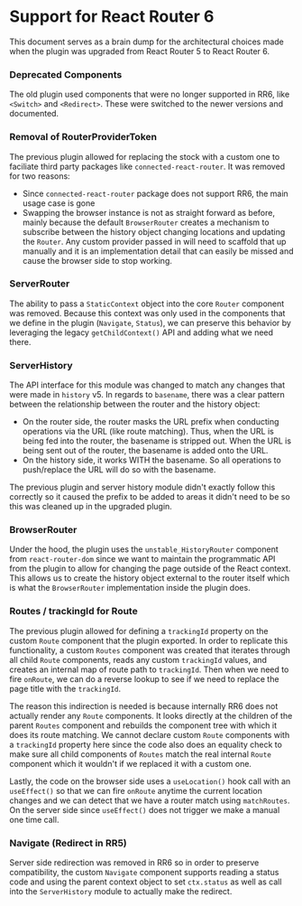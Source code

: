 # Support for React Router 6

This document serves as a brain dump for the architectural choices made when the plugin was upgraded
from React Router 5 to React Router 6.

### Deprecated Components

The old plugin used components that were no longer supported in RR6, like `<Switch>` and `<Redirect>`.
These were switched to the newer versions and documented.

### Removal of RouterProviderToken

The previous plugin allowed for replacing the stock <Router> with a custom one to faciliate third
party packages like `connected-react-router`. It was removed for two reasons:

* Since `connected-react-router` package does not support RR6, the main usage case is gone
* Swapping the browser instance is not as straight forward as before, mainly because the default
`BrowserRouter` creates a mechanism to subscribe between the history object changing locations and
updating the `Router`. Any custom provider passed in will need to scaffold that up manually and it is
an implementation detail that can easily be missed and cause the browser side to stop working.

### ServerRouter

The ability to pass a `StaticContext` object into the core `Router` component was removed. Because
this context was only used in the components that we define in the plugin (`Navigate`, `Status`), we
can preserve this behavior by leveraging the legacy `getChildContext()` API and adding what we need
there.

### ServerHistory

The API interface for this module was changed to match any changes that were made in `history` v5.
In regards to `basename`, there was a clear pattern between the relationship between the router
and the history object:

* On the router side, the router masks the URL prefix when conducting operations via the URL (like
route matching). Thus, when the URL is being fed into the router, the basename is stripped out. When
the URL is being sent out of the router, the basename is added onto the URL.
* On the history side, it works WITH the basename. So all operations to push/replace the URL will do
so with the basename.

The previous plugin and server history module didn't exactly follow this correctly so it caused the
prefix to be added to areas it didn't need to be so this was cleaned up in the upgraded plugin.

### BrowserRouter

Under the hood, the plugin uses the `unstable_HistoryRouter` component from `react-router-dom` since
we want to maintain the programmatic API from the plugin to allow for changing the page outside
of the React context. This allows us to create the history object external to the router itself
which is what the `BrowserRouter` implementation inside the plugin does.

### Routes / trackingId for Route

The previous plugin allowed for defining a `trackingId` property on the custom `Route` component that
the plugin exported. In order to replicate this functionality, a custom `Routes` component was created
that iterates through all child `Route` components, reads any custom `trackingId` values, and creates
an internal map of route path to `trackingId`. Then when we need to fire `onRoute`, we can do a
reverse lookup to see if we need to replace the page title with the `trackingId`.

The reason this indirection is needed is because internally RR6 does not actually render any `Route`
components. It looks directly at the children of the parent `Routes` component and rebuilds the
component tree with which it does its route matching. We cannot declare custom `Route` components
with a `trackingId` property here since the code also does an equality check to make sure all child components
of `Routes` match the real internal `Route` component which it wouldn't if we replaced it with a custom one.

Lastly, the code on the browser side uses a `useLocation()` hook call with an `useEffect()` so that
we can fire `onRoute` anytime the current location changes and we can detect that we have a router match using
`matchRoutes`. On the server side since `useEffect()` does not trigger we make a manual one time call.

### Navigate (Redirect in RR5)

Server side redirection was removed in RR6 so in order to preserve compatibility, the custom `Navigate`
component supports reading a status code and using the parent context object to set `ctx.status`
as well as call into the `ServerHistory` module to actually make the redirect.
